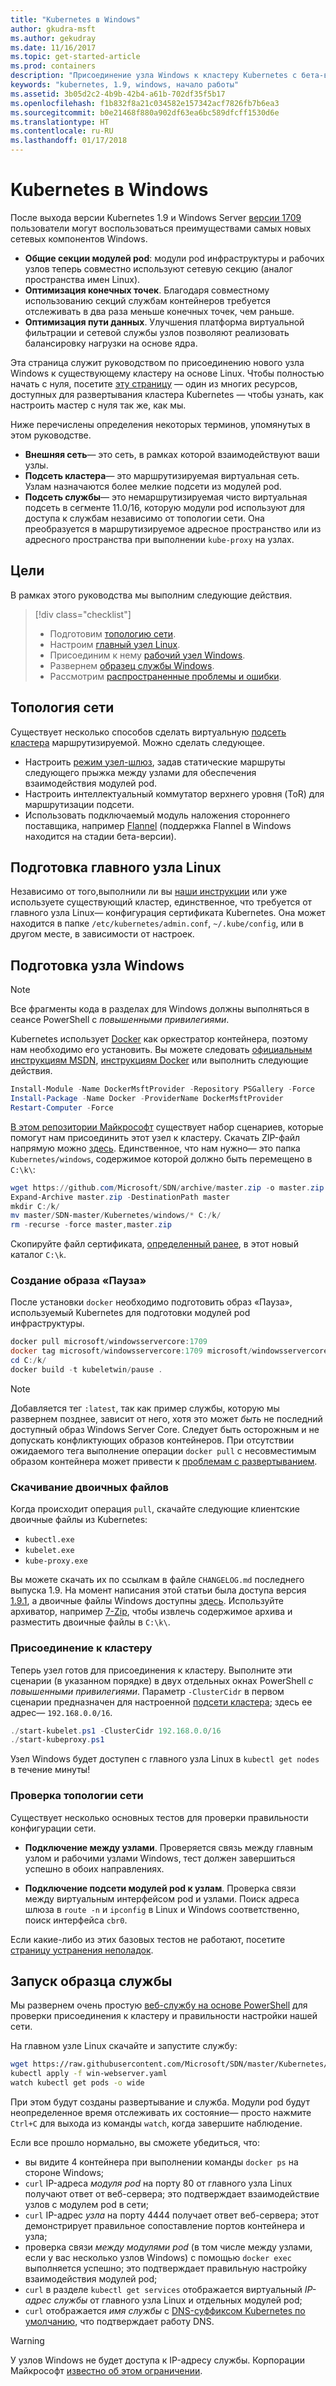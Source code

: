 ```yaml
---
title: "Kubernetes в Windows"
author: gkudra-msft
ms.author: gekudray
ms.date: 11/16/2017
ms.topic: get-started-article
ms.prod: containers
description: "Присоединение узла Windows к кластеру Kubernetes с бета-версией 1.9."
keywords: "kubernetes, 1.9, windows, начало работы"
ms.assetid: 3b05d2c2-4b9b-42b4-a61b-702df35f5b17
ms.openlocfilehash: f1b832f8a21c034582e157342acf7826fb7b6ea3
ms.sourcegitcommit: b0e21468f880a902df63ea6bc589dfcff1530d6e
ms.translationtype: HT
ms.contentlocale: ru-RU
ms.lasthandoff: 01/17/2018
---
```

# <a name="kubernetes-on-windows"></a>Kubernetes в Windows #
После выхода версии Kubernetes 1.9 и Windows Server [версии 1709](https://docs.microsoft.com/en-us/windows-server/get-started/whats-new-in-windows-server-1709#networking) пользователи могут воспользоваться преимуществами самых новых сетевых компонентов Windows.

  - **Общие секции модулей pod**: модули pod инфраструктуры и рабочих узлов теперь совместно используют сетевую секцию (аналог пространства имен Linux).
  - **Оптимизация конечных точек**. Благодаря совместному использованию секций службам контейнеров требуется отслеживать в два раза меньше конечных точек, чем раньше.
  - **Оптимизация пути данных**. Улучшения платформа виртуальной фильтрации и сетевой службы узлов позволяют реализовать балансировку нагрузки на основе ядра.


Эта страница служит руководством по присоединению нового узла Windows к существующему кластеру на основе Linux. Чтобы полностью начать с нуля, посетите [эту страницу](./creating-a-linux-master.md) &mdash; один из многих ресурсов, доступных для развертывания кластера Kubernetes &mdash; чтобы узнать, как настроить мастер с нуля так же, как мы.


<a name="definitions"></a> Ниже перечислены определения некоторых терминов, упомянутых в этом руководстве.

  - **Внешняя сеть**— это сеть, в рамках которой взаимодействуют ваши узлы.
  - <a name="cluster-subnet-def"></a>**Подсеть кластера**— это маршрутизируемая виртуальная сеть. Узлам назначаются более мелкие подсети из модулей pod.
  - **Подсеть службы**— это немаршрутизируемая чисто виртуальная подсеть в сегменте 11.0/16, которую модули pod используют для доступа к службам независимо от топологии сети. Она преобразуется в маршрутизируемое адресное пространство или из адресного пространства при выполнении `kube-proxy` на узлах.


## <a name="what-we-will-accomplish"></a>Цели ##
В рамках этого руководства мы выполним следующие действия.

> [!div class="checklist"]  
> * Подготовим [топологию сети](#network-topology).  
> * Настроим [главный узел Linux](#preparing-the-linux-master).  
> * Присоединим к нему [рабочий узел Windows](#preparing-a-windows-node).  
> * Развернем [образец службы Windows](#running-a-sample-service).  
> * Рассмотрим [распространенные проблемы и ошибки](./common-problems.md).  


## <a name="network-topology"></a>Топология сети ##
Существует несколько способов сделать виртуальную [подсеть кластера](#cluster-subnet-def) маршрутизируемой. Можно сделать следующее.

  - Настроить [режим узел-шлюз](./configuring-host-gateway-mode.md), задав статические маршруты следующего прыжка между узлами для обеспечения взаимодействия модулей pod.
  - Настроить интеллектуальный коммутатор верхнего уровня (ToR) для маршрутизации подсети.
  - Использовать подключаемый модуль наложения стороннего поставщика, например [Flannel](https://coreos.com/flannel/docs/latest/kubernetes.html) (поддержка Flannel в Windows находится на стадии бета-версии).


## <a name="preparing-the-linux-master"></a>Подготовка главного узла Linux ##
Независимо от того,выполнили ли вы [наши инструкции](./creating-a-linux-master.md) или уже используете существующий кластер, единственное, что требуется от главного узла Linux— конфигурация сертификата Kubernetes. Она может находится в папке `/etc/kubernetes/admin.conf`, `~/.kube/config`, или в другом месте, в зависимости от настроек.


## <a name="preparing-a-windows-node"></a>Подготовка узла Windows ##
> [!Note]  
> Все фрагменты кода в разделах для Windows должны выполняться в сеансе PowerShell с _повышенными привилегиями_.

Kubernetes использует [Docker](https://www.docker.com/) как оркестратор контейнера, поэтому нам необходимо его установить. Вы можете следовать [официальным инструкциям MSDN](virtualization/windowscontainers/manage-docker/configure-docker-daemon.md#install-docker), [инструкциям Docker](https://store.docker.com/editions/enterprise/docker-ee-server-windows) или выполнить следующие действия.

```powershell
Install-Module -Name DockerMsftProvider -Repository PSGallery -Force
Install-Package -Name Docker -ProviderName DockerMsftProvider
Restart-Computer -Force
```

[В этом репозитории Майкрософт](https://github.com/Microsoft/SDN) существует набор сценариев, которые помогут нам присоединить этот узел к кластеру. Скачать ZIP-файл напрямую можно [здесь](https://github.com/Microsoft/SDN/archive/master.zip). Единственное, что нам нужно— это папка `Kubernetes/windows`, содержимое которой должно быть перемещено в `C:\k\`:

```powershell
wget https://github.com/Microsoft/SDN/archive/master.zip -o master.zip
Expand-Archive master.zip -DestinationPath master
mkdir C:/k/
mv master/SDN-master/Kubernetes/windows/* C:/k/
rm -recurse -force master,master.zip
```

Скопируйте файл сертификата, [определенный ранее](#preparing-the-linux-master), в этот новый каталог `C:\k`.


### <a name="creating-the-pause-image"></a>Создание образа «Пауза» ###
После установки `docker` необходимо подготовить образ «Пауза», используемый Kubernetes для подготовки модулей pod инфраструктуры.

```powershell
docker pull microsoft/windowsservercore:1709
docker tag microsoft/windowsservercore:1709 microsoft/windowsservercore:latest
cd C:/k/
docker build -t kubeletwin/pause .
```

> [!Note]  
> Добавляется тег `:latest`, так как пример службы, которую мы развернем позднее, зависит от него, хотя это может _быть_ не последний доступный образ Windows Server Core. Следует быть осторожным и не допускать конфликтующих образов контейнеров. При отсутствии ожидаемого тега выполнение операции `docker pull` с несовместимым образом контейнера может привести к [проблемам с развертыванием](./common-problems.md#when-deploying-docker-containers-keep-restarting). 


### <a name="downloading-binaries"></a>Скачивание двоичных файлов ###
Когда происходит операция `pull`, скачайте следующие клиентские двоичные файлы из Kubernetes:

  - `kubectl.exe`
  - `kubelet.exe`
  - `kube-proxy.exe`

Вы можете скачать их по ссылкам в файле `CHANGELOG.md` последнего выпуска 1.9. На момент написания этой статьи была доступа версия [1.9.1](https://github.com/kubernetes/kubernetes/releases/tag/v1.9.1), а двоичные файлы Windows доступны [здесь](https://storage.googleapis.com/kubernetes-release/release/v1.9.1/kubernetes-node-windows-amd64.tar.gz). Используйте архиватор, например [7-Zip](http://www.7-zip.org/), чтобы извлечь содержимое архива и разместить двоичные файлы в `C:\k\`.


### <a name="joining-the-cluster"></a>Присоединение к кластеру ###
Теперь узел готов для присоединения к кластеру. Выполните эти сценарии (в указанном порядке) в двух отдельных окнах PowerShell *с повышенными привилегиями*. Параметр `-ClusterCidr` в первом сценарии предназначен для настроенной [подсети кластера](#cluster-subnet-def); здесь ее адрес— `192.168.0.0/16`.

```powershell
./start-kubelet.ps1 -ClusterCidr 192.168.0.0/16
./start-kubeproxy.ps1
```

Узел Windows будет доступен с главного узла Linux в `kubectl get nodes` в течение минуты!


### <a name="validating-your-network-topology"></a>Проверка топологии сети ###
Существует несколько основных тестов для проверки правильности конфигурации сети.

  - **Подключение между узлами**. Проверяется связь между главным узлом и рабочими узлами Windows, тест должен завершиться успешно в обоих направлениях.

  - **Подключение подсети модулей pod к узлам**. Проверка связи между виртуальным интерфейсом pod и узлами. Поиск адреса шлюза в `route -n` и `ipconfig` в Linux и Windows соответственно, поиск интерфейса `cbr0`.

Если какие-либо из этих базовых тестов не работают, посетите [страницу устранения неполадок](./common-problems.md#network-connectivity).


## <a name="running-a-sample-service"></a>Запуск образца службы ##
Мы развернем очень простую [веб-службу на основе PowerShell](https://github.com/Microsoft/SDN/blob/master/Kubernetes/WebServer.yaml) для проверки присоединения к кластеру и правильности настройки нашей сети.


На главном узле Linux скачайте и запустите службу:

```bash
wget https://raw.githubusercontent.com/Microsoft/SDN/master/Kubernetes/WebServer.yaml -O win-webserver.yaml
kubectl apply -f win-webserver.yaml
watch kubectl get pods -o wide
```

При этом будут созданы развертывание и служба. Модули pod будут неопределенное время отслеживать их состояние— просто нажмите `Ctrl+C` для выхода из команды `watch`, когда завершите наблюдение.


Если все прошло нормально, вы сможете убедиться, что:

  - вы видите 4 контейнера при выполнении команды `docker ps` на стороне Windows;
  - `curl` IP-адреса *модуля pod* на порту 80 от главного узла Linux получают ответ от веб-сервера; это подтверждает взаимодействие узлов с модулем pod в сети;
  - `curl` IP-адрес *узла* на порту 4444 получает ответ веб-сервера; этот демонстрирует правильное сопоставление портов контейнера и узла;
  - проверка связи *между модулями pod* (в том числе между узлами, если у вас несколько узлов Windows) с помощью `docker exec` выполняется успешно; это подтверждает правильную настройку взаимодействия модулей pod;
  - `curl` в разделе `kubectl get services` отображается виртуальный *IP-адрес службы* от главного узла Linux и отдельных модулей pod;
  - `curl` отображается *имя службы* с [DNS-суффиксом Kubernetes по умолчанию](https://kubernetes.io/docs/concepts/services-networking/dns-pod-service/#services), что подтверждает работу DNS.

> [!Warning]  
> У узлов Windows не будет доступа к IP-адресу службы. Корпорации Майкрософт [известно об этом ограничении](./common-problems.md#my-windows-node-cannot-access-my-services-using-the-service-ip).
